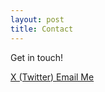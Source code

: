 ```yaml
---
layout: post
title: Contact
---
```


Get in touch!

<link rel="stylesheet" href="https://cdnjs.cloudflare.com/ajax/libs/font-awesome/6.4.2/css/all.min.css">

<a href="https://x.com/Oakleigh_Wilson" target="_blank" class="contact-button">
    <i class="fa-brands fa-x-twitter"></i> X (Twitter)
</a>

<a href="mailto:oakleigh.wilson05@gmail.com" class="contact-button email">
    <i class="fa-solid fa-envelope"></i> Email Me
</a>
